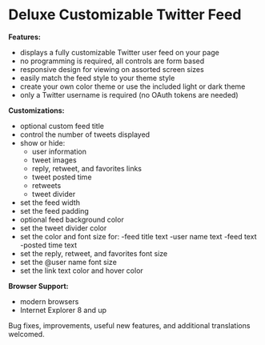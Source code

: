 # Deluxe Customizable Twitter Feed

**Features:**
- displays a fully customizable Twitter user feed on your page
- no programming is required, all controls are form based
- responsive design for viewing on assorted screen sizes
- easily match the feed style to your theme style
- create your own color theme or use the included light or dark theme
- only a Twitter username is required (no OAuth tokens are needed)

**Customizations:**
- optional custom feed title
- control the number of tweets displayed
- show or hide:
   - user information
   - tweet images
   - reply, retweet, and favorites links
   - tweet posted time
   - retweets
   - tweet divider
- set the feed width
- set the feed padding
- optional feed background color
- set the tweet divider color
- set the color and font size for:
   -feed title text
   -user name text
   -feed text
   -posted time text
- set the reply, retweet, and favorites font size
- set the @user name font size
- set the link text color and hover color

**Browser Support:**
- modern browsers
- Internet Explorer 8 and up

Bug fixes, improvements, useful new features, and additional translations welcomed.
